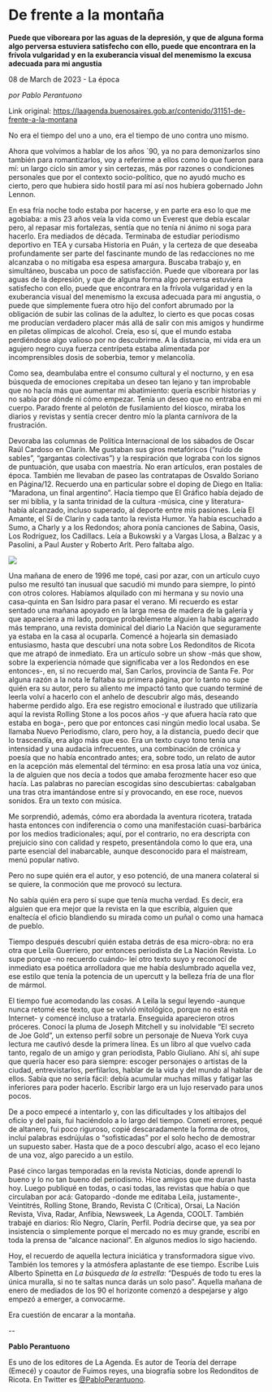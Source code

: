 # De frente a la montaña

**Puede que viboreara por las aguas de la depresión, y que de alguna forma algo perversa estuviera satisfecho con ello, puede que encontrara en la frívola vulgaridad y en la exuberancia visual del menemismo la excusa adecuada para mi angustia**

08 de March de 2023 - La época

_por Pablo Perantuono_

Link original: https://laagenda.buenosaires.gob.ar/contenido/31151-de-frente-a-la-montana



No era el tiempo del uno a uno, era el tiempo de uno contra uno mismo.




Ahora que volvimos a hablar de los años ´90, ya no para demonizarlos sino también para romantizarlos, voy a referirme a ellos como lo que fueron para mí: un largo ciclo sin amor y sin certezas, más por razones o condiciones personales que por el contexto socio-político, que no ayudó mucho es cierto, pero que hubiera sido hostil para mí así nos hubiera gobernado John Lennon.




En esa fría noche todo estaba por hacerse, y en parte era eso lo que me agobiaba: a mis 23 años veía la vida como un Everest que debía escalar pero, al repasar mis fortalezas, sentía que no tenía ni ánimo ni soga para hacerlo. Era mediados de década. Terminaba de estudiar periodismo deportivo en TEA y cursaba Historia en Puán, y la certeza de que deseaba profundamente ser parte del fascinante mundo de las redacciones no me alcanzaba o no mitigaba esa espesa amargura. Buscaba trabajo y, en simultáneo, buscaba un poco de satisfacción. Puede que viboreara por las aguas de la depresión, y que de alguna forma algo perversa estuviera satisfecho con ello, puede que encontrara en la frívola vulgaridad y en la exuberancia visual del menemismo la excusa adecuada para mi angustia, o puede que simplemente fuera otro hijo del confort abrumado por la obligación de subir las colinas de la adultez, lo cierto es que pocas cosas me producían verdadero placer más allá de salir con mis amigos y hundirme en piletas olímpicas de alcohol. Creía, eso sí, que el mundo estaba perdiéndose algo valioso por no descubrirme. A la distancia, mi vida era un agujero negro cuya fuerza centrípeta estaba alimentada por incomprensibles dosis de soberbia, temor y melancolía.




Como sea, deambulaba entre el consumo cultural y el nocturno, y en esa búsqueda de emociones crepitaba un deseo tan lejano y tan improbable que no hacía más que aumentar mi abatimiento: quería escribir historias y no sabía por dónde ni cómo empezar. Tenía un deseo que no entraba en mi cuerpo. Parado frente al pelotón de fusilamiento del kiosco, miraba los diarios y revistas y sentía crecer dentro mío la planta carnívora de la frustración.




Devoraba las columnas de Política Internacional de los sábados de Oscar Raúl Cardoso en Clarín. Me gustaban sus giros metafóricos (“ruido de sables”, “gargantas colectivas”) y la respiración que lograba con los signos de puntuación, que usaba con maestría. No eran artículos, eran postales de época. También me llevaban de paseo las contratapas de Osvaldo Soriano en Página/12. Recuerdo una en particular sobre el doping de Diego en Italia: “Maradona, un final argentino”. Hacía tiempo que El Gráfico había dejado de ser mi biblia, y la santa trinidad de la cultura -música, cine y literatura- había alcanzado, incluso superado, al deporte entre mis pasiones. Leía El Amante, el Sí de Clarín y cada tanto la revista Humor. Ya había escuchado a Sumo, a Charly y a los Redondos; ahora ponía canciones de Sabina, Oasis, Los Rodríguez, los Cadillacs. Leía a Bukowski y a Vargas Llosa, a Balzac y a Pasolini, a Paul Auster y Roberto Arlt. Pero faltaba algo.




![](https://cdn.feater.me/files/images/969726/2fc8671c-fb48-4bb1-bf3b-6d7de63bf55e.jpeg)




Una mañana de enero de 1996 me topé, casi por azar, con un artículo cuyo pulso me resultó tan inusual que sacudió mi mundo para siempre, lo pintó con otros colores. Habíamos alquilado con mi hermana y su novio una casa-quinta en San Isidro para pasar el verano. Mi recuerdo es estar sentado una mañana apoyado en la larga mesa de madera de la galería y que apareciera a mi lado, porque probablemente alguien la había agarrado más temprano, una revista dominical del diario La Nación que seguramente ya estaba en la casa al ocuparla. Comencé a hojearla sin demasiado entusiasmo, hasta que descubrí una nota sobre Los Redonditos de Ricota que me atrapó de inmediato. Era un artículo sobre un show -más que show, sobre la experiencia nómade que significaba ver a los Redondos en ese entonces-, en, si no recuerdo mal, San Carlos, provincia de Santa Fe. Por alguna razón a la nota le faltaba su primera página, por lo tanto no supe quién era su autor, pero su aliento me impactó tanto que cuando terminé de leerla volví a hacerlo con el anhelo de descubrir algo más, deseando haberme perdido algo. Era ese registro emocional e ilustrado que utilizaría aquí la revista Rolling Stone a los pocos años -y que afuera hacía rato que estaba en boga-, pero que por entonces casi ningún medio local usaba. Se llamaba Nuevo Periodismo, claro, pero hoy, a la distancia, puedo decir que lo trascendía, era algo más que eso. Era un texto cuyo tono tenía una intensidad y una audacia infrecuentes, una combinación de crónica y poesía que no había encontrado antes; era, sobre todo, un relato de autor en la acepción más elemental del término: en esa prosa latía una voz única, la de alguien que nos decía a todos que amaba ferozmente hacer eso que hacía. Las palabras no parecían escogidas sino descubiertas: cabalgaban una tras otra imantándose entre sí y provocando, en ese roce, nuevos sonidos. Era un texto con música.




Me sorprendió, además, cómo era abordada la aventura ricotera, tratada hasta entonces con indiferencia o como una manifestación cuasi-barbárica por los medios tradicionales; aquí, por el contrario, no era descripta con prejuicio sino con calidad y respeto, presentándola como lo que era, una parte esencial del inabarcable, aunque desconocido para el maistream, menú popular nativo.




Pero no supe quién era el autor, y eso potenció, de una manera colateral si se quiere, la conmoción que me provocó su lectura.




No sabía quién era pero sí supe que tenía mucha verdad. Es decir, era alguien que era mejor que la revista en la que escribía, alguien que enaltecía el oficio blandiendo su mirada como un puñal o como una hamaca de pueblo.




Tiempo después descubrí quién estaba detrás de esa micro-obra: no era otra que Leila Guerriero, por entonces periodista de La Nación Revista. Lo supe porque -no recuerdo cuándo- leí otro texto suyo y reconocí de inmediato esa poética arrolladora que me había deslumbrado aquella vez, ese estilo que tenía la potencia de un upercutt y la belleza fría de una flor de mármol.




El tiempo fue acomodando las cosas. A Leila la seguí leyendo -aunque nunca retomé ese texto, que se volvió mitológico, porque no está en Internet- y comencé incluso a tratarla. Enseguida aparecieron otros próceres. Conocí la pluma de Joseph Mitchell y su inolvidable “El secreto de Joe Gold”, un extenso perfil sobre un personaje de Nueva York cuya lectura me cautivó desde la primera línea. Es un libro al que vuelvo cada tanto, regalo de un amigo y gran periodista, Pablo Giuliano. Ahí sí, ahí supe que quería hacer eso para siempre: escoger personajes o artistas de la ciudad, entrevistarlos, perfilarlos, hablar de la vida y del mundo al hablar de ellos. Sabía que no sería fácil: debía acumular muchas millas y fatigar las inferiores para poder hacerlo. Escribir largo era un lujo reservado para unos pocos.




De a poco empecé a intentarlo y, con las dificultades y los altibajos del oficio y del país, fui haciéndolo a lo largo del tiempo. Cometí errores, pequé de altanero, fui poco riguroso, copié descaradamente la forma de otros, incluí palabras esdrújulas o “sofisticadas” por el solo hecho de demostrar un supuesto saber. Hasta que de a poco descubrí algo, acaso el eco lejano de una voz, algo parecido a un estilo.




Pasé cinco largas temporadas en la revista Noticias, donde aprendí lo bueno y lo no tan bueno del periodismo. Hice amigos que me duran hasta hoy. Luego publiqué en todas, o casi todas, las revistas que había o que circulaban por acá: Gatopardo -donde me editaba Leila, justamente-, Veintitrés, Rolling Stone, Brando, Revista C (Crítica), Orsai, La Nación Revista, Viva, Radar, Anfibia, Newsweek, La Agenda, COOLT. También trabajé en diarios: Río Negro, Clarín, Perfil. Podría decirse que, ya sea por insistencia o simplemente porque el mercado no es muy grande, escribí en toda la prensa de “alcance nacional”. En algunos medios lo sigo haciendo.




Hoy, el recuerdo de aquella lectura iniciática y transformadora sigue vivo. También los temores y la atmósfera aplastante de ese tiempo. Escribe Luis Alberto Spinetta en *La búsqueda de la estrella*: “Después de todo tu eres la única muralla, si no te saltas nunca darás un solo paso”. Aquella mañana de enero de mediados de los 90 el horizonte comenzó a despejarse y algo empezó a emerger, a convocarme.




Era cuestión de encarar a la montaña.




--




**Pablo Perantuono**




Es uno de los editores de La Agenda. Es autor de Teoría del derrape (Emecé) y coautor de Fuimos reyes, una biografía sobre los Redonditos de Ricota. En Twitter es [@PabloPerantuono](https://twitter.com/pabloperantuono).



